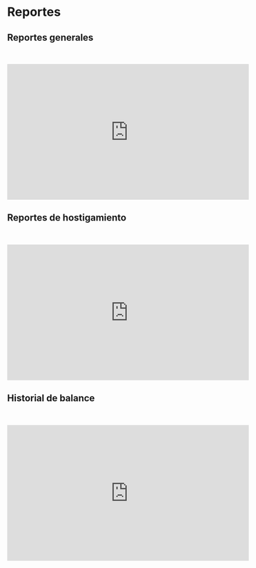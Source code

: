 # Reportes

## Reportes generales

<iframe width="560" height="315" src="https://www.youtube.com/embed/7FVJ9zAzF_I" title="YouTube video player" frameborder="0" allow="accelerometer; autoplay; clipboard-write; encrypted-media; gyroscope; picture-in-picture" allowfullscreen></iframe>

## Reportes de hostigamiento

<iframe width="560" height="315" src="https://www.youtube.com/embed/6QSBuq8WCZ8" title="YouTube video player" frameborder="0" allow="accelerometer; autoplay; clipboard-write; encrypted-media; gyroscope; picture-in-picture" allowfullscreen></iframe>

## Historial de balance

<iframe width="560" height="315" src="https://www.youtube.com/embed/RiItE_bMlrQ" title="YouTube video player" frameborder="0" allow="accelerometer; autoplay; clipboard-write; encrypted-media; gyroscope; picture-in-picture" allowfullscreen></iframe>

<style>
    iframe{
        margin-top: 2rem;
    }
</style>